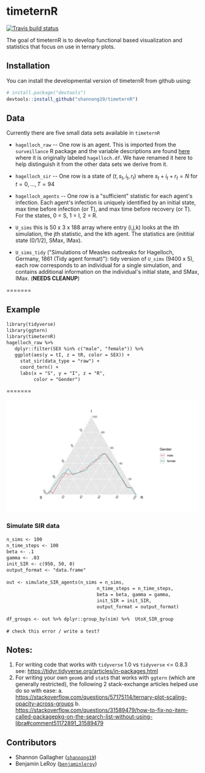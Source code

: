 # timeternR

<!-- badges: start -->
[![Travis build status](https://travis-ci.org/shannong19/timeternR.svg?branch=master)](https://travis-ci.org/shannong19/timeternR)
<!-- badges: end -->

The goal of timeternR is to develop functional based visualization and statistics
that focus on use in ternary plots.

## Installation

You can install the developmental version of timeternR from github using:

```r
# install.package("devtools")
devtools::install_github("shannong19/timeternR")
```

## Data

   Currently there are five small data sets available in `timeternR`

   - `hagelloch_raw` -- One row is an agent.  This is imported from the `surveillance` R package and the variable descriptions are found [here](https://rdrr.io/rforge/surveillance/man/hagelloch.html) where it is originally labeled `hagelloch.df`.  We have renamed it here to help distinguish it from the other data sets we derive from it.
   
   - `hagelloch_sir`  -- One row is a state of $(t, s_t, i_t, r_t)$ where $s_t + i_t + r_t = N$ for $t = 0, \dots, T=94$

   - `hagelloch_agents` -- One row is a "sufficient" statistic for each agent's infection.  Each agent's infection is uniquely identified by an initial state, max time before infection (or T), and max time before recovery (or T).  For the states, 0 = S, 1 = I, 2 = R.

  - `U_sims` this is 50 x 3 x 188 array where entry (i,j,k) looks at the ith simulation, the jth statistic, and the kth agent.  The statistics are (inititial state (0/1/2), SMax, IMax). 
  
  - `U_sims_tidy` ("Simulations of Measles outbreaks for Hagelloch, Germany, 1861 (Tidy agent format)"): tidy version of `U_sims` (9400 x 5), each row corresponds to an individual for a single simulation, and contains additional information on the individual's initial state, and SMax, IMax. (**NEEDS CLEANUP**)


=======

## Example

```{r}
library(tidyverse)
library(ggtern)
library(timeternR)
hagelloch_raw %>%
   dplyr::filter(SEX %in% c("male", "female")) %>%
   ggplot(aes(y = tI, z = tR, color = SEX)) +
     stat_sir(data_type = "raw") + 
     coord_tern() +
     labs(x = "S", y = "I", z = "R",
          color = "Gender")
```


=======

![](images/stat_sir_example.png)


### Simulate SIR data


```{r}
n_sims <- 100
n_time_steps <- 100
beta <- .1
gamma <- .03
init_SIR <- c(950, 50, 0)
output_format <- "data.frame"
    
out <- simulate_SIR_agents(n_sims = n_sims,
                                 n_time_steps = n_time_steps,
                                 beta = beta, gamma = gamma,
                                 init_SIR = init_SIR,
                                 output_format = output_format)
                                 
df_groups <- out %>% dplyr::group_by(sim) %>%  UtoX_SIR_group                       

# check this error / write a test?

```

## Notes:
1. For writing code that works with `tidyverse` 1.0 vs `tidyverse` <= 0.8.3 see:
https://tidyr.tidyverse.org/articles/in-packages.html
2. For writing your own `geom`s and `stat`s that works with `ggtern` (which are generally restricted), the following 2 stack-exchange articles helped use do so with ease:
    a. https://stackoverflow.com/questions/57175114/ternary-plot-scaling-opacity-across-groups
    b. https://stackoverflow.com/questions/31589479/how-to-fix-no-item-called-packagepkg-on-the-search-list-without-using-libra#comment51172891_31589479

## Contributors

- Shannon Gallagher ([`shannong19`](https://github.com/shannong19))
- Benjamin LeRoy ([`benjaminleroy`](https://github.com/benjaminleroy))


